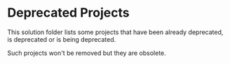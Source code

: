 # Deprecated Projects

This solution folder lists some projects that have been already deprecated, is deprecated or is being deprecated.

Such projects won't be removed but they are obsolete.